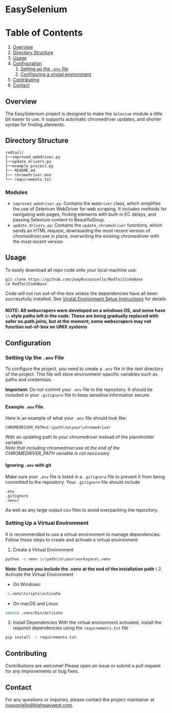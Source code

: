 # EasySelenium
# Table of Contents
1. [Overview](#overview)
2. [Directory Structure](#directory-structure)
3. [Usage](#usage)
4. [Configuration](#configuration)
    1. [Setting up the `.env` file](#setting-up-the-env-file)
    2. [Configuring a virutal environment](#setting-up-a-virtual-environment)
5. [Contributing](#contributing)
6. [Contact](#contact)

## Overview
The EasySelenium project is designed to make the `Selenium` module a little bit easier to use. It supports automatic chromedriver updates, and shorter syntax for finding_elements. 

## Directory Structure

```
redtail/
├──improved_webdriver.py
├──update_drivers.py
├──example_project.py
├── README.md
├── chromedriver.exe
└── requirements.txt
```

### Modules
- `improved_webdriver.py`: Contains the `WebDriver` class, which simplifies the use of Selenium WebDriver for web scraping. It includes methods for navigating web pages, finding elements with built-in EC delays, and passing Selenium content to BeautifulSoup.
- `update_drivers.py`: Contains the `update_chromedriver` functions, which sends an HTML request, downloading the most recent version of *chromedriver.exe* in place, overwriting the existing chromedriver with the most recent version

## Usage
To easily download all repo code onto your local machine use:
```git
git clone https://github.com/JoeyRussoniello/RedTailCodeBase
cd RedTailCodeBase
```
Code will not run out-of-the-box unless the dependencies have all been successfully installed. See [Virutal Environment Setup Instructions](#setting-up-a-virtual-environment) for details


#### **NOTE: All webscrapers were developed on a windows OS, and some have `\\` style paths left in the code. These are being gradually replaced with safer os.path.joins, but at the moment, some webscrapers may not function out-of-box on UNIX systems**

## Configuration

### Setting Up the `.env` File

To configure the project, you need to create a `.env` file in the root directory of the project. This file will store environment-specific variables such as paths and credentials. 

**Important:** Do not commit your `.env` file to the repository. It should be included in your `.gitignore` file to keep sensitive information secure.

#### Example `.env` File

Here is an example of what your `.env` file should look like:

```properties
CHROMEDRIVER_PATH=C:\path\to\your\chromedriver
```
With an updating path to your chromedriver instead of the placeholder variable. \
*Note that including chromedriver.exe at the end of the CHROMEDRIVER_PATH variable is not neccesary*

#### Ignoring `.env` with git
Make sure your `.env` file is listed in a `.gitignore` file to prevent it from being committed to the repository. Your `.gitignore` file should include
```properties
.env
.gitignore
.venv/
```
As well as any large output csv files to avoid overpacking the repository.

### Setting Up a Virtual Environment
It is recommended to use a virtual environment to manage dependencies. Follow these steps to create and activate a virtual environment

1. Create a Virtual Environment
```bash 
python -m venv \c\path\to\your\workspace\.venv
```
**Note: Ensure you include the .venv at the end of the installation path** \ 
2. Activate the Virtual Environment
- On Windows:
```bash
.\.venv\Scripts\activate
```
- On macOS and Linux:
```bash
source .venv/bin/activate
```
3. Install Dependencies
With the virtual environment activated, install the required dependencies using the `requirements.txt` file
```bash
pip install -r requirements.txt
```

## Contributing
Contributions are welcome! Please open an issue or submit a pull request for any improvements or bug fixes.

## Contact
For any questions or inquiries, please contact the project maintainer at [jrussoniello@highwaywest.com](mailto:jrussoniello@highwaywest.com).
